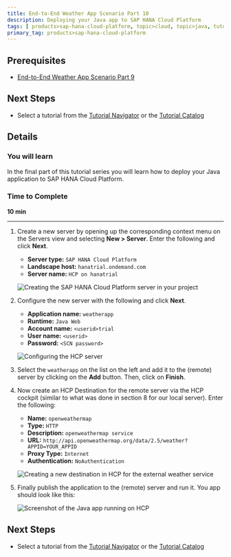 ```yaml
---
title: End-to-End Weather App Scenario Part 10
description: Deploying your Java app to SAP HANA Cloud Platform
tags: [ products>sap-hana-cloud-platform, topic>cloud, topic>java, tutorial>intermediate]
primary_tag: products>sap-hana-cloud-platform
---
```


## Prerequisites  
 - [End-to-End Weather App Scenario Part 9](http://go.sap.com/developer/tutorials/hcp-java-weatherapp-part9.html)

## Next Steps
 - Select a tutorial from the [Tutorial Navigator](http://go.sap.com/developer/tutorial-navigator.html) or the [Tutorial Catalog](http://go.sap.com/developer/tutorials.html)

## Details
### You will learn  
In the final part of this tutorial series you will learn how to deploy your Java application to SAP HANA Cloud Platform.

### Time to Complete
**10 min**

---

1. Create a new server by opening up the corresponding context menu on the Servers view and selecting **New > Server**. Enter the following and click **Next**.

    - **Server type:** `SAP HANA Cloud Platform`
    - **Landscape host:** `hanatrial.ondemand.com`
    - **Server name:** `HCP on hanatrial`

    ![Creating the SAP HANA Cloud Platform server in your project](https://raw.githubusercontent.com/SAPDocuments/Tutorials/master/tutorials/hcp-java-weatherapp-part10/e2e_10-1.png)


2. Configure the new server with the following and click **Next**.

    - **Application name:** `weatherapp`
    - **Runtime:** `Java Web`
    - **Account name:** `<userid>trial`
    - **User name:** `<userid>`
    - **Password:** `<SCN password>`

    ![Configuring the HCP server](https://raw.githubusercontent.com/SAPDocuments/Tutorials/master/tutorials/hcp-java-weatherapp-part10/e2e_10-2.png)

3. Select the `weatherapp` on the list on the left and add it to the (remote) server by clicking on the **Add** button. Then, click on **Finish**.  

4. Now create an HCP Destination for the remote server via the HCP cockpit (similar to what was done in section 8 for our local server). Enter the following:

    - **Name:** `openweathermap`
    - **Type:** `HTTP`
    - **Description:** `openweathermap service`
    - **URL:** `http://api.openweathermap.org/data/2.5/weather?APPID=YOUR_APPID`
    - **Proxy Type:** `Internet`
    - **Authentication:** `NoAuthentication`

    ![Creating a new destination in HCP for the external weather service](https://raw.githubusercontent.com/SAPDocuments/Tutorials/master/tutorials/hcp-java-weatherapp-part10/e2e_10-4.png)

5. Finally publish the application to the (remote) server and run it. You app should look like this:

    ![Screenshot of the Java app running on HCP](https://raw.githubusercontent.com/SAPDocuments/Tutorials/master/tutorials/hcp-java-weatherapp-part10/e2e_10-5.png)

## Next Steps
 - Select a tutorial from the [Tutorial Navigator](http://go.sap.com/developer/tutorial-navigator.html) or the [Tutorial Catalog](http://go.sap.com/developer/tutorials.html)
